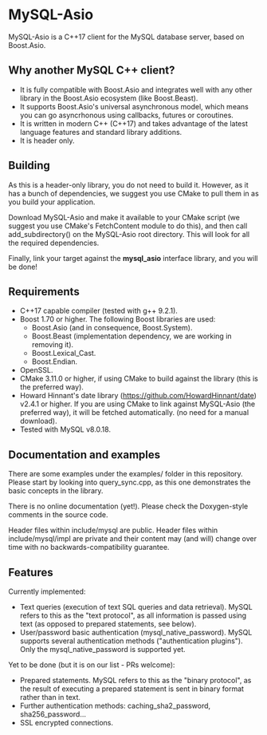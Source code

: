 # MySQL-Asio

MySQL-Asio is a C++17 client for the MySQL database server, based on Boost.Asio.

## Why another MySQL C++ client?

- It is fully compatible with Boost.Asio and integrates well with any other
  library in the Boost.Asio ecosystem (like Boost.Beast).
- It supports Boost.Asio's universal asynchronous model, which means you can
  go asyncrhonous using callbacks, futures or coroutines.
- It is written in modern C++ (C++17) and takes advantage of the latest language
  features and standard library additions.
- It is header only.

## Building

As this is a header-only library, you do not need to build it. However, as it
has a bunch of dependencies, we suggest you use CMake to pull them in as you build
your application.

Download MySQL-Asio and make it available to your CMake script (we suggest you use
CMake's FetchContent module to do this), and then call add_subdirectory() on the
MySQL-Asio root directory. This will look for all the required dependencies.

Finally, link your target against the **mysql_asio** interface library, and you will be done!

## Requirements

- C++17 capable compiler (tested with g++ 9.2.1).
- Boost 1.70 or higher. The following Boost libraries are used:
    - Boost.Asio (and in consequence, Boost.System).
    - Boost.Beast (implementation dependency, we are working in removing it).
    - Boost.Lexical_Cast.
    - Boost.Endian.
- OpenSSL.
- CMake 3.11.0 or higher, if using CMake to build against the library (this is the preferred way).
- Howard Hinnant's date library (https://github.com/HowardHinnant/date) v2.4.1 or higher.
  If you are using CMake to link against MySQL-Asio (the preferred way), it will be fetched automatically.
  (no need for a manual download).
- Tested with MySQL v8.0.18.

## Documentation and examples

There are some examples under the examples/ folder in this repository. Please start
by looking into query_sync.cpp, as this one demonstrates the basic concepts in the library.

There is no online documentation (yet!). Please check the Doxygen-style comments in the source
code.

Header files within include/mysql are public. Header files within include/mysql/impl are
private and their content may (and will) change over time with no backwards-compatibility guarantee.

## Features

Currently implemented:
- Text queries (execution of text SQL queries and data retrieval).
  MySQL refers to this as the "text protocol", as all information is passed using text
  (as opposed to prepared statements, see below).
- User/password basic authentication (mysql_native_password). MySQL supports several
  authentication methods ("authentication plugins"). Only the mysql_native_password
  is supported yet.

Yet to be done (but it is on our list - PRs welcome):
- Prepared statements. MySQL refers to this as the "binary protocol", as the result
  of executing a prepared statement is sent in binary format rather than in text.
- Further authentication methods: caching_sha2_password, sha256_password...
- SSL encrypted connections.
